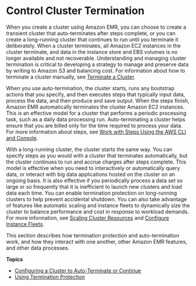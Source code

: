 # Control Cluster Termination<a name="emr-plan-termination"></a>

When you create a cluster using Amazon EMR, you can choose to create a transient cluster that auto\-terminates after steps complete, or you can create a long\-running cluster that continues to run until you terminate it deliberately\. When a cluster terminates, all Amazon EC2 instances in the cluster terminate, and data in the instance store and EBS volumes is no longer available and not recoverable\. Understanding and managing cluster termination is critical to developing a strategy to manage and preserve data by writing to Amazon S3 and balancing cost\. For information about how to terminate a cluster manually, see [Terminate a Cluster](UsingEMR_TerminateJobFlow.md)\.

When you use auto\-termination, the cluster starts, runs any bootstrap actions that you specify, and then executes steps that typically input data, process the data, and then produce and save output\. When the steps finish, Amazon EMR automatically terminates the cluster Amazon EC2 instances\. This is an effective model for a cluster that performs a periodic processing task, such as a daily data processing run\. Auto\-terminating a cluster helps ensure that you are billed only for the time required to process your data\. For more information about steps, see [Work with Steps Using the AWS CLI and Console](emr-work-with-steps.md)\.

With a long\-running cluster, the cluster starts the same way\. You can specify steps as you would with a cluster that terminates automatically, but the cluster continues to run and accrue charges after steps complete\. This model is effective when you need to interactively or automatically query data, or interact with big data applications hosted on the cluster on an ongoing basis\. It is also effective if you periodically process a data set so large or so frequently that it is inefficient to launch new clusters and load data each time\. You can enable termination protection on long\-running clusters to help prevent accidental shutdown\. You can also take advantage of features like automatic scaling and instance fleets to dynamically size the cluster to balance performance and cost in response to workload demands\. For more information, see [Scaling Cluster Resources](emr-scale-on-demand.md) and [Configure Instance Fleets](emr-instance-fleet.md)\.

This section describes how termination protection and auto\-termination work, and how they interact with one another, other Amazon EMR features, and other data processes\.

**Topics**
+ [Configuring a Cluster to Auto\-Terminate or Continue](emr-plan-longrunning-transient.md)
+ [Using Termination Protection](UsingEMR_TerminationProtection.md)